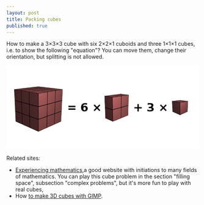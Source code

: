 ```yaml
---
layout: post
title: Packing cubes
published: true
---
```

How to make a 3×3×3 cube with six 2×2×1 cuboids and three 1×1×1 cubes, i.e. to show the following "equation"? You can move them, change their orientation, but splitting is not allowed.

<img src="../images/2014-5-11-Packing-cubes/finalCubes.png" alt="packingCubesImage"/>



Related sites:
<ul>
	<li><a href="http://www.experiencingmaths.org/" target="_blank">Experiencing mathematics</a>,a good website with initiations to many fields of mathematics. You can play this cube problem in the section "filling space", subsection "complex problems", but it's more fun to play with real cubes,</li>
	<li>How <a href="http://www.gimptalk.com/index.php?/topic/49179-3d-realistic-rubiks-cube-tutorial/" target="_blank">to make 3D cubes with GIMP</a>.</li>
</ul>